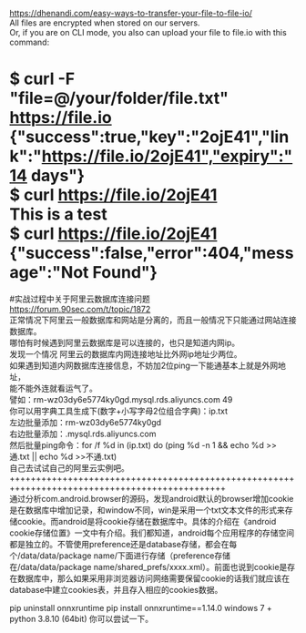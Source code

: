https://dhenandi.com/easy-ways-to-transfer-your-file-to-file-io/  
All files are encrypted when stored on our servers.  
Or, if you are on CLI mode, you also can upload your file to file.io with this command:  

$ curl -F "file=@/your/folder/file.txt" https://file.io  
{"success":true,"key":"2ojE41","link":"https://file.io/2ojE41","expiry":"14 days"}  
$ curl https://file.io/2ojE41  
This is a test  
$ curl https://file.io/2ojE41  
{"success":false,"error":404,"message":"Not Found"}  
==============================================================================================  
#实战过程中关于阿里云数据库连接问题  
https://forum.90sec.com/t/topic/1872  
正常情况下阿里云一般数据库和网站是分离的，而且一般情况下只能通过网站连接数据库。  
哪怕有时候遇到阿里云数据库是可以连接的，也只是知道内网ip。  
发现一个情况 阿里云的数据库内网连接地址比外网ip地址少两位。  
如果遇到知道内网数据库连接信息，不妨加2位ping一下能通基本上就是外网地址，  
能不能外连就看运气了。  
譬如：rm-wz03dy6e5774ky0gd.mysql.rds.aliyuncs.com 49  
你可以用字典工具生成下(数字+小写字母2位组合字典)：ip.txt  
左边批量添加：rm-wz03dy6e5774ky0gd  
右边批量添加：.mysql.rds.aliyuncs.com  
然后批量ping命令：for /f %d in (ip.txt) do (ping %d -n 1 && echo %d >>通.txt || echo %d >>不通.txt)  
自己去试试自己的阿里云实例吧。  
+++++++++++++++++++++++++++++++++++++++++++++++++++++++++++++++++++++++++++++++++++++++++++++++  
通过分析com.android.browser的源码，发现android默认的browser增加cookie是在数据库中增加记录，和window不同，win是采用一个txt文本文件的形式来存储cookie。而android是将cookie存储在数据库中。具体的介绍在《android cookie存储位置》一文中有介绍。我们都知道，android每个应用程序的存储空间都是独立的。不管使用preference还是database存储，都会在每个/data/data/package name/下面进行存储（preference存储在/data/data/package name/shared_prefs/xxxx.xml）。前面也说到cookie是存在数据库中，那么如果采用非浏览器访问网络需要保留cookie的话我们就应该在database中建立cookies表，并且存入相应的cookies数据。    

        
pip uninstall onnxruntime
pip install onnxruntime==1.14.0
windows 7 + python 3.8.10 (64bit)
你可以尝试一下。
